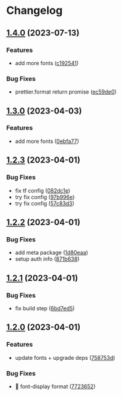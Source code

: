 # Changelog

## [1.4.0](https://github.com/storipress/fonts/compare/v1.3.0...v1.4.0) (2023-07-13)


### Features

* add more fonts ([c192541](https://github.com/storipress/fonts/commit/c1925419bedf89f980898dbe22b4b128c9a1823a))


### Bug Fixes

* prettier.format return promise ([ec59de0](https://github.com/storipress/fonts/commit/ec59de0c146973c93b35ed74cabd90ba25a67e86))

## [1.3.0](https://github.com/storipress/fonts/compare/v1.2.3...v1.3.0) (2023-04-03)


### Features

* add more fonts ([0ebfa77](https://github.com/storipress/fonts/commit/0ebfa7788c2183db94c959833afb4d1eb2ea6c99))

## [1.2.3](https://github.com/storipress/fonts/compare/v1.2.2...v1.2.3) (2023-04-01)


### Bug Fixes

* fix tf config ([082dc1e](https://github.com/storipress/fonts/commit/082dc1e888cece78a3fe3397527aacaeec6698b1))
* try fix config ([97b996e](https://github.com/storipress/fonts/commit/97b996e17314e6bdcc9085856776a2cd4b817428))
* try fix config ([57c83d3](https://github.com/storipress/fonts/commit/57c83d336c02a25662d1aba9504fdf65fdd1ee5c))

## [1.2.2](https://github.com/storipress/fonts/compare/v1.2.1...v1.2.2) (2023-04-01)


### Bug Fixes

* add meta package ([1d80eaa](https://github.com/storipress/fonts/commit/1d80eaaf6e5e35fc8e32436277617de62c20f3e7))
* setup auth info ([871b638](https://github.com/storipress/fonts/commit/871b638d0f5174af0e7223b92a85f691d3b11cd2))

## [1.2.1](https://github.com/storipress/fonts/compare/v1.2.0...v1.2.1) (2023-04-01)


### Bug Fixes

* fix build step ([6bd7ed5](https://github.com/storipress/fonts/commit/6bd7ed5d39f69fd437504c9b805e74380a05ac00))

## [1.2.0](https://github.com/storipress/fonts/compare/v1.1.1...v1.2.0) (2023-04-01)


### Features

* update fonts + upgrade deps ([758753d](https://github.com/storipress/fonts/commit/758753d442c9e4194c9d428f80f05c421b568af4))


### Bug Fixes

* 🐛 font-display format ([7723652](https://github.com/storipress/fonts/commit/7723652c2045b0fe51d79c6b34d8d61d23ea0216))
